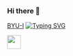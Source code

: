 ### Hi there 👋

<a href="https://www.byui.edu/">BYU-I</a>
[![Typing SVG](https://readme-typing-svg.demolab.com/?lines=𝕮𝖔𝖒𝖕𝖚𝖙𝖊𝖗+𝕴𝖓𝖋𝖔𝖗𝖒𝖆𝖙𝖎𝖔𝖓+𝕿𝖊𝖈𝖍𝖓𝖔𝖑𝖔𝖌𝖞+𝖘𝖙𝖚𝖉𝖊𝖓𝖙+𝖋𝖗𝖔𝖒+𝕽𝖚𝖘𝖘𝖎𝖆+🇷🇺)](https://git.io/typing-svg)

<img height="32" width="32" src="[https://unpkg.com/simple-icons@v7/icons/simpleicons.svg](https://simpleicons.org/icons/archlinux.svg)" />


<!--
**nickthathasnotbeentakenyet/nickthathasnotbeentakenyet** is a ✨ _special_ ✨ repository because its `README.md` (this file) appears on your GitHub profile.

Here are some ideas to get you started:

- 🔭 I’m currently working on ...
- 🌱 I’m currently learning ...
- 👯 I’m looking to collaborate on ...
- 🤔 I’m looking for help with ...
- 💬 Ask me about ...
- 📫 How to reach me: ...
- 😄 Pronouns: ...
- ⚡ Fun fact: ...
-->

